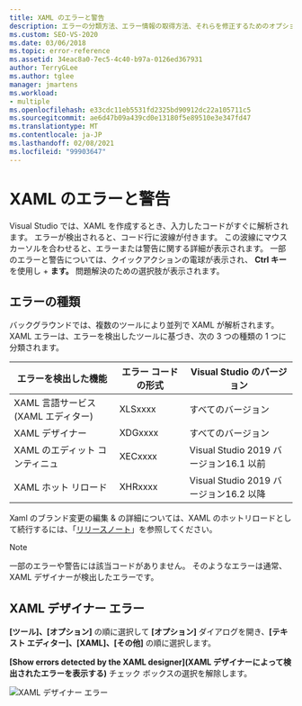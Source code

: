 ```yaml
---
title: XAML のエラーと警告
description: エラーの分類方法、エラー情報の取得方法、それらを修正するためのオプションの検索方法など、Visual Studio での XAML のエラーと警告について説明します。
ms.custom: SEO-VS-2020
ms.date: 03/06/2018
ms.topic: error-reference
ms.assetid: 34eac8a0-7ec5-4c40-b97a-0126ed367931
author: TerryGLee
ms.author: tglee
manager: jmartens
ms.workload:
- multiple
ms.openlocfilehash: e33cdc11eb5531fd2325bd90912dc22a105711c5
ms.sourcegitcommit: ae6d47b09a439cd0e13180f5e89510e3e347fd47
ms.translationtype: MT
ms.contentlocale: ja-JP
ms.lasthandoff: 02/08/2021
ms.locfileid: "99903647"
---
```

# <a name="xaml-errors-and-warnings"></a>XAML のエラーと警告

Visual Studio では、XAML を作成するとき、入力したコードがすぐに解析されます。 エラーが検出されると、コード行に波線が付きます。 この波線にマウス カーソルを合わせると、エラーまたは警告に関する詳細が表示されます。 一部のエラーと警告については、クイックアクションの電球が表示され、 **Ctrl キー** を使用し + **ます。** 問題解決のための選択肢が表示されます。

## <a name="error-types"></a>エラーの種類

バックグラウンドでは、複数のツールにより並列で XAML が解析されます。 XAML エラーは、エラーを検出したツールに基づき、次の 3 つの種類の 1 つに分類されます。

|**エラーを検出した機能**|**エラー コードの形式**|**Visual Studio のバージョン**|
| - |-----------------| - |
|XAML 言語サービス (XAML エディター)|XLSxxxx| すべてのバージョン |
|XAML デザイナー|XDGxxxx| すべてのバージョン | 
|XAML のエディット コンティニュ|XECxxxx| Visual Studio 2019 バージョン16.1 以前 |
|XAML ホット リロード | XHRxxxx | Visual Studio 2019 バージョン16.2 以降 |

Xaml のブランド変更の編集 & の詳細については、XAML のホットリロードとして続行するには、「[リリースノート](/visualstudio/releases/2019/release-notes-v16.2#wpfuwp-tooling)」を参照してください。

> [!Note]
> 一部のエラーや警告には該当コードがありません。 そのようなエラーは通常、XAML デザイナーが検出したエラーです。

## <a name="suppress-xaml-designer-errors"></a>XAML デザイナー エラー

**[ツール]、[オプション]** の順に選択して **[オプション]** ダイアログを開き、**[テキスト エディター]、[XAML]、[その他]** の順に選択します。

**[Show errors detected by the XAML designer]\(XAML デザイナーによって検出されたエラーを表示する\)** チェック ボックスの選択を解除します。

![XAML デザイナー エラー](media/suppress_xaml_designer_errors.png)